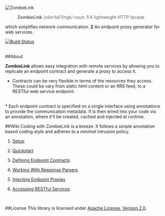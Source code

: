 ![ZombieLink](http://upload.wikimedia.org/wikipedia/commons/thumb/b/bf/ZombieLink_Banner.png/1024px-ZombieLink_Banner.png)

> <p><b>ZombieLink</b> /zŏm'bē'lĭngk/ <em>noun.</em> <b>1</b> A lightweight HTTP facade 
which simplifies network communication. <b>2</b> An endpoint proxy generator for web services.</p>   
	
[![Build Status](https://travis-ci.org/sahan/ZombieLink.png?branch=master)](https://travis-ci.org/sahan/ZombieLink)

<br/>
##About

**ZombieLink** allows easy integration with remote services by allowing you to replicate an endpoint 
contract and generate a proxy to access it.   

* Contracts can be very flexible in terms of the resources they access. These could be vary from static 
*html* content or an *RRS* feed, to a RESTful web service endpoint.   
<br/>
* Each endpoint contract is specified on a single interface using annotations to provide the communication 
metadata. It is then wired into your code via an annotation, where it'll be created, cached and injected at 
runtime.   
<br/>

##Wiki
Coding with ZombieLink is a breeze. It follows a simple annotation based coding style 
and adheres to a *minimal intrusion* policy.   


1. [Setup](https://github.com/sahan/ZombieLink/wiki/Setup)

2. [Quickstart](https://github.com/sahan/ZombieLink/wiki/Quickstart)

3. [Defining Endpoint Contracts](https://github.com/sahan/ZombieLink/wiki/Defining-Endpoint-Contracts)

4. [Working With Response Parsers](https://github.com/sahan/ZombieLink/wiki/Working-With-Response-Parsers)

5. [Injecting Endpoint Proxies](https://github.com/sahan/ZombieLink/wiki/Injecting-Endpoint-Proxies)

6. [Accessing RESTful Services](https://github.com/sahan/ZombieLink/wiki/Accessing-RESTful-Services)   
<br/>

##License
This library is licensed under [Apache License, Version 2.0](http://www.apache.org/licenses/LICENSE-2.0.html).
